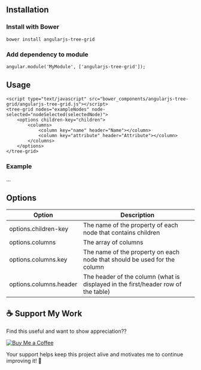 ## Installation
### Install with Bower
`bower install angularjs-tree-grid`

### Add dependency to module
```
angular.module('MyModule', ['angularjs-tree-grid']);
```

## Usage
```
<script type="text/javascript" src="bower_components/angularjs-tree-grid/angularjs-tree-grid.js"></script>
<tree-grid nodes="exampleNodes" node-selected="nodeSelected(selectedNode)">
    <options children-key="children">
        <columns>
            <column key="name" header="Name"></column>
            <column key="attribute" header="Attribute"></column>
        </columns>
    </options>
</tree-grid>
```

### Example
...

## Options
| Option | Description |
| ------ | ----------- |
| options.children-key | The name of the property of each node that contains children |
| options.columns | The array of columns |
| options.columns.key | The name of the property on each node that should be used for the column |
| options.columns.header | The header of the column (what is displayed in the first/header row of the table) |

## ☕ Support My Work

Find this useful and want to show appreciation??  

[![Buy Me a Coffee](https://img.shields.io/badge/Buy%20Me%20a%20Coffee-Support%20My%20Work-orange?style=flat&logo=buy-me-a-coffee)](https://buymeacoffee.com/seanmcilvenna)

Your support helps keep this project alive and motivates me to continue improving it! 🚀
